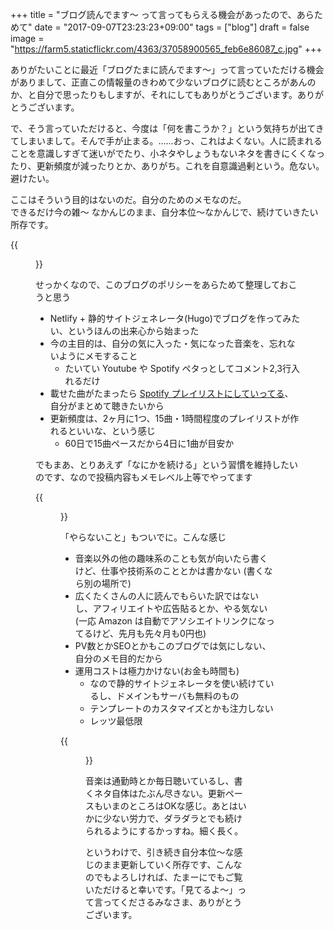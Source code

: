 +++
title = "ブログ読んでます〜 って言ってもらえる機会があったので、あらためて"
date = "2017-09-07T23:23:23+09:00"
tags = ["blog"]
draft = false
image = "https://farm5.staticflickr.com/4363/37058900565_feb6e86087_c.jpg"
+++

ありがたいことに最近「ブログたまに読んでます〜」って言っていただける機会がありまして、正直この情報量のきわめて少ないブログに読むところがあんのか、と自分で思ったりもしますが、それにしてもありがとうございます。ありがとうございます。

で、そう言っていただけると、今度は「何を書こうか？」という気持ちが出てきてしまいまして。そんで手が止まる。……おっ、これはよくない。人に読まれることを意識しすぎて迷いがでたり、小ネタやしょうもないネタを書きにくくなったり、更新頻度が減ったりとか、ありがち。これを自意識過剰という。危ない。避けたい。

ここはそういう目的はないのだ。自分のためのメモなのだ。  
できるだけ今の雑〜 なかんじのまま、自分本位〜なかんじで、続けていきたい所存です。

 {{<figure src="https://farm5.staticflickr.com/4363/37058900565_feb6e86087_c.jpg" link="https://flic.kr/p/YsLy2t" title="ましかのパスタ" >}}

せっかくなので、このブログのポリシーをあらためて整理しておこうと思う

- Netlify + 静的サイトジェネレータ(Hugo)でブログを作ってみたい、というほんの出来心から始まった
- 今の主目的は、自分の気に入った・気になった音楽を、忘れないようにメモすること
  - たいてい Youtube や Spotify ペタっとしてコメント2,3行入れるだけ
- 載せた曲がたまったら [Spotify プレイリストにしていってる](/tags/playlist)、自分がまとめて聴きたいから
- 更新頻度は、2ヶ月に1つ、15曲・1時間程度のプレイリストが作れるといいな、という感じ
  - 60日で15曲ペースだから4日に1曲が目安か
  
でもまあ、とりあえず「なにかを続ける」という習慣を維持したいのです、なので投稿内容もメモレベル上等でやってます
 
{{<figure src="https://farm5.staticflickr.com/4409/37096657955_7b5a739354_c.jpg" link="https://flic.kr/p/Yw74YX" title="ましかの鯖" >}}

「やらないこと」もついでに。こんな感じ

- 音楽以外の他の趣味系のことも気が向いたら書くけど、仕事や技術系のこととかは書かない (書くなら別の場所で)
- 広くたくさんの人に読んでもらいた訳ではないし、アフィリエイトや広告貼るとか、やる気ない (一応 Amazon は自動でアソシエイトリンクになってるけど、先月も先々月も0円也)
- PV数とかSEOとかもこのブログでは気にしない、自分のメモ目的だから
- 運用コストは極力かけない(お金も時間も)
  - なので静的サイトジェネレータを使い続けているし、ドメインもサーバも無料のもの
  - テンプレートのカスタマイズとかも注力しない
  - レッツ最低限
 
{{<figure src="https://farm5.staticflickr.com/4352/36662340480_7a513731b8_c.jpg" link="https://flic.kr/p/XRJ5wC" title="手作りサンドの店 ましか" >}}

音楽は通勤時とか毎日聴いているし、書くネタ自体はたぶん尽きない。更新ペースもいまのところはOKな感じ。あとはいかに少ない労力で、ダラダラとでも続けられるようにするかっすね。細く長く。

というわけで、引き続き自分本位〜な感じのまま更新していく所存です、こんなのでもよろしければ、たまーにでもご覧いただけると幸いです。「見てるよ〜」って言ってくださるみなさま、ありがとうございます。
